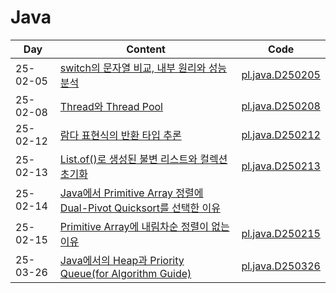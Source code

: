 

# Java
| Day      | Content                                                                               | Code                                                                                                              |
|----------|---------------------------------------------------------------------------------------|-------------------------------------------------------------------------------------------------------------------|
| 25-02-05 | [switch의 문자열 비교, 내부 원리와 성능 분석](https://kyr-db.tistory.com/715)                        | [pl.java.D250205](https://github.com/rogi-rogi/tech-blog-code/blob/main/pl/java/D250205/StringSwitchExample.java) |
| 25-02-08 | [Thread와 Thread Pool](https://kyr-db.tistory.com/721)                                 | [pl.java.D250208](https://github.com/rogi-rogi/tech-blog-code/tree/main/pl/java/D250208)                          |
| 25-02-12 | [람다 표현식의 반환 타입 추론](https://kyr-db.tistory.com/733)                                    | [pl.java.D250212](https://github.com/rogi-rogi/tech-blog-code/tree/main/pl/java/D250213)                          |
| 25-02-13 | [List.of()로 생성된 불변 리스트와 컬렉션 초기화](https://kyr-db.tistory.com/727)                      | [pl.java.D250213](https://github.com/rogi-rogi/tech-blog-code/tree/main/pl/java/D250213)                          |
| 25-02-14 | [Java에서 Primitive Array 정렬에 Dual-Pivot Quicksort를 선택한 이유](https://kyr-db.tistory.com/737) |                                                                                                                   |
| 25-02-15 | [Primitive Array에 내림차순 정렬이 없는 이유](https://kyr-db.tistory.com/740)                     | [pl.java.D250215](https://github.com/rogi-rogi/tech-blog-code/tree/main/pl/java/D250215)                          |
| 25-03-26 | [Java에서의 Heap과 Priority Queue(for Algorithm Guide)](https://kyr-db.tistory.com/810) | [pl.java.D250326](https://github.com/rogi-rogi/tech-blog-code/tree/main/pl/java/D250326)                          |
